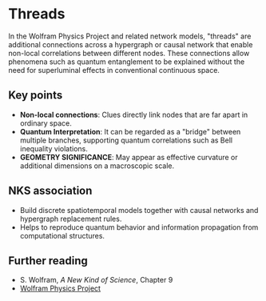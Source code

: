 # Threads

In the Wolfram Physics Project and related network models, "threads" are additional connections across a hypergraph or causal network that enable non-local correlations between different nodes. These connections allow phenomena such as quantum entanglement to be explained without the need for superluminal effects in conventional continuous space.

## Key points
- **Non-local connections**: Clues directly link nodes that are far apart in ordinary space.
- **Quantum Interpretation**: It can be regarded as a "bridge" between multiple branches, supporting quantum correlations such as Bell inequality violations.
- **GEOMETRY SIGNIFICANCE**: May appear as effective curvature or additional dimensions on a macroscopic scale.

## NKS association
- Build discrete spatiotemporal models together with causal networks and hypergraph replacement rules.
- Helps to reproduce quantum behavior and information propagation from computational structures.

## Further reading
- S. Wolfram, *A New Kind of Science*, Chapter 9
- [Wolfram Physics Project](https://www.wolframphysics.org/)